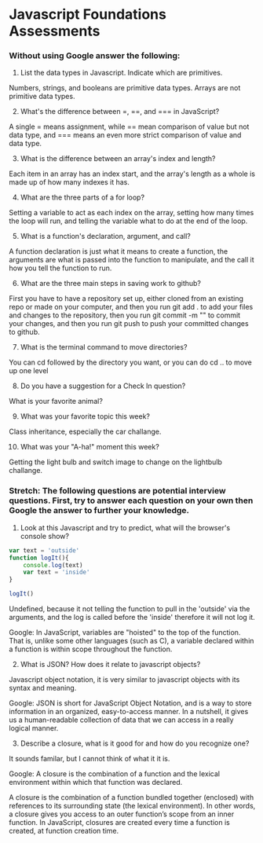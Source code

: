 # Javascript Foundations Assessments

### Without using Google answer the following:

1. List the data types in Javascript. Indicate which are primitives.

Numbers, strings, and booleans are primitive data types. Arrays are not primitive data types.

2. What's the difference between =, ==, and === in JavaScript?

A single = means assignment, while == mean comparison of value but not data type, and === means an even more strict comparison of value and data type. 

3. What is the difference between an array's index and length?

Each item in an array has an index start, and the array's length as a whole is made up of how many indexes it has. 

4. What are the three parts of a for loop?

Setting a variable to act as each index on the array, setting how many times the loop will run, and telling the variable what to do at the end of the loop.

5. What is a function's declaration, argument, and call?

A function declaration is just what it means to create a function, the arguments are what is passed into the function to manipulate, and the call it how you tell the function to run.

6. What are the three main steps in saving work to github?

First you have to have a repository set up, either cloned from an existing repo or made on your computer, and then you run git add . to add your files and changes to the repository, then you run git commit -m "" to commit your changes, and then you run git push to push your committed changes to github.

7. What is the terminal command to move directories?

You can cd followed by the directory you want, or you can do cd .. to move up one level

8. Do you have a suggestion for a Check In question?

What is your favorite animal?

9. What was your favorite topic this week?

Class inheritance, especially the car challange. 

10. What was your "A-ha!" moment this week?

Getting the light bulb and switch image to change on the lightbulb challange.

### Stretch: The following questions are potential interview questions. First, try to answer each question on your own then Google the answer to further your knowledge.

1. Look at this Javascript and try to predict, what will the browser's console show?

``` javascript
var text = 'outside'
function logIt(){
    console.log(text)
    var text = 'inside'
}

logIt()
```
Undefined, because it not telling the function to pull in the 'outside' via the arguments, and the log is called before the 'inside' therefore it will not log it. 

Google: In JavaScript, variables are "hoisted" to the top of the function. That is, unlike some other languages (such as C), a variable declared within a function is within scope throughout the function. 

2. What is JSON? How does it relate to javascript objects?

Javascript object notation, it is very similar to javascript objects with its syntax and meaning.

Google: JSON is short for JavaScript Object Notation, and is a way to store information in an organized, easy-to-access manner. In a nutshell, it gives us a human-readable collection of data that we can access in a really logical manner.

3. Describe a closure, what is it good for and how do you recognize one?

It sounds familar, but I cannot think of what it it is. 

Google: A closure is the combination of a function and the lexical environment within which that function was declared.

A closure is the combination of a function bundled together (enclosed) with references to its surrounding state (the lexical environment). In other words, a closure gives you access to an outer function’s scope from an inner function. In JavaScript, closures are created every time a function is created, at function creation time.
